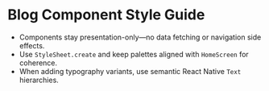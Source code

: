 # Blog Component Style Guide

- Components stay presentation-only—no data fetching or navigation side effects.
- Use `StyleSheet.create` and keep palettes aligned with `HomeScreen` for coherence.
- When adding typography variants, use semantic React Native `Text` hierarchies.
